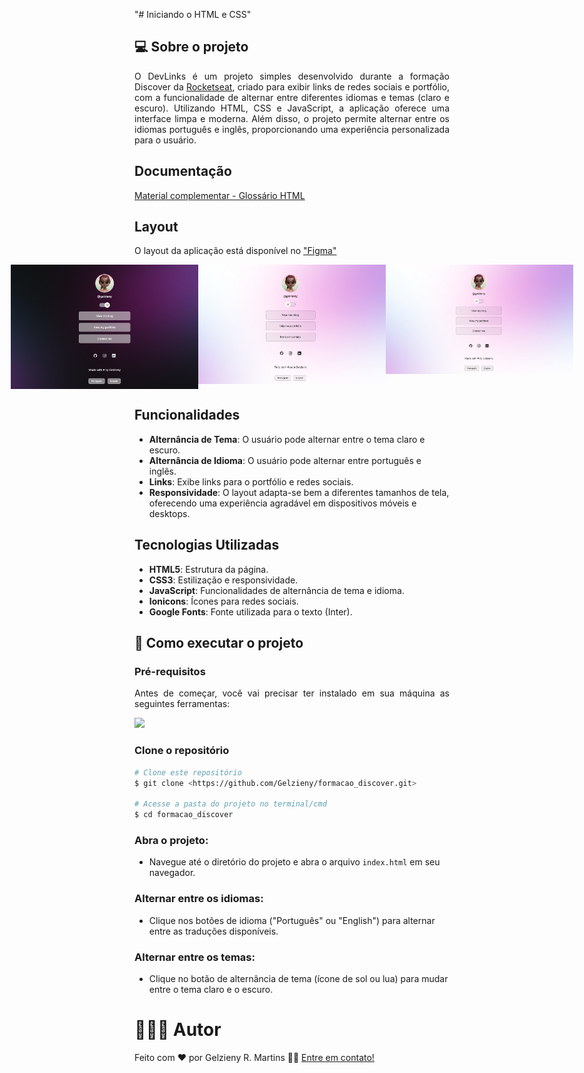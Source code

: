 "# Iniciando o HTML e CSS"

## 💻 Sobre o projeto

<p align="justify">
O DevLinks é um projeto simples desenvolvido durante a formação Discover da <a href="https://app.rocketseat.com.br/">Rocketseat</a>, criado para exibir links de redes sociais e portfólio, com a funcionalidade de alternar entre diferentes idiomas e temas (claro e escuro). Utilizando HTML, CSS e JavaScript, a aplicação oferece uma interface limpa e moderna. Além disso, o projeto permite alternar entre os idiomas português e inglês, proporcionando uma experiência personalizada para o usuário.
</p>

## Documentação

[Material complementar - Glossário HTML](https://efficient-sloth-d85.notion.site/Principais-elementos-HTML-da8b750fee5b49f2923fdc35b1c921fc)

## Layout

O layout da aplicação está disponível no ["Figma"](<"https://www.figma.com/design/sfPxwjlwlCq5cSKS2k6bzY/DevLinks-%E2%80%A2-Projeto-Discover-(Community)?node-id=10-620&node-type=canvas&t=gEfdRXTv6WE7NMJH-0>)

<p align="center" style="display: flex; align-items: flex-start; justify-content: center;">

  <img alt="Tela inicial em Inglês" title="#elaInicialPtEn" src="https://github.com/Gelzieny/formacao_discover/blob/main/.github/dark-en.png?raw=true" width="300px">

  <img alt="Tela inicial em Português" title="#TelaInicialPtBr" src="https://github.com/Gelzieny/formacao_discover/blob/main/.github/white.png?raw=true" width="300px">

  <img alt="Tela inicial em Inglês" title="#TelaInicialPtEn" src="https://github.com/Gelzieny/formacao_discover/blob/main/.github/white-en.png?raw=true" width="300px">
</p>

## Funcionalidades

- **Alternância de Tema**: O usuário pode alternar entre o tema claro e escuro.
- **Alternância de Idioma**: O usuário pode alternar entre português e inglês.
- **Links**: Exibe links para o portfólio e redes sociais.
- **Responsividade**: O layout adapta-se bem a diferentes tamanhos de tela, oferecendo uma experiência agradável em dispositivos móveis e desktops.

## Tecnologias Utilizadas

- **HTML5**: Estrutura da página.
- **CSS3**: Estilização e responsividade.
- **JavaScript**: Funcionalidades de alternância de tema e idioma.
- **Ionicons**: Ícones para redes sociais.
- **Google Fonts**: Fonte utilizada para o texto (Inter).

## 🚀 Como executar o projeto

### Pré-requisitos

<p align="justify">Antes de começar, você vai precisar ter instalado em sua máquina as seguintes ferramentas:</p>

<a href="https://skillicons.dev">
  <img src="https://skillicons.dev/icons?i=git,vscode" />
</a>

### Clone o repositório

```bash
# Clone este repositório
$ git clone <https://github.com/Gelzieny/formacao_discover.git>

# Acesse a pasta do projeto no terminal/cmd
$ cd formacao_discover

```

### Abra o projeto:

- Navegue até o diretório do projeto e abra o arquivo `index.html` em seu navegador.

### Alternar entre os idiomas:

- Clique nos botões de idioma ("Português" ou "English") para alternar entre as traduções disponíveis.

### Alternar entre os temas:

- Clique no botão de alternância de tema (ícone de sol ou lua) para mudar entre o tema claro e o escuro.

# 🧑🏻‍💻 Autor

Feito com ❤️ por Gelzieny R. Martins 👋🏽 [Entre em contato!](https://www.linkedin.com/in/gelzieny-r-martins-180551106/)
